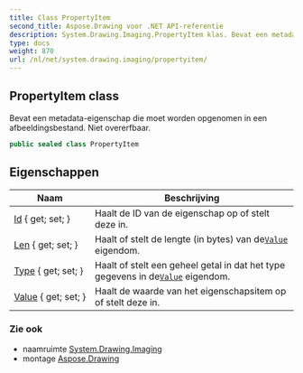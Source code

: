 ```yaml
---
title: Class PropertyItem
second_title: Aspose.Drawing voor .NET API-referentie
description: System.Drawing.Imaging.PropertyItem klas. Bevat een metadataeigenschap die moet worden opgenomen in een afbeeldingsbestand. Niet overerfbaar.
type: docs
weight: 870
url: /nl/net/system.drawing.imaging/propertyitem/
---
```

## PropertyItem class

Bevat een metadata-eigenschap die moet worden opgenomen in een afbeeldingsbestand. Niet overerfbaar.

```csharp
public sealed class PropertyItem
```

## Eigenschappen

| Naam | Beschrijving |
| --- | --- |
| [Id](../../system.drawing.imaging/propertyitem/id/) { get; set; } | Haalt de ID van de eigenschap op of stelt deze in. |
| [Len](../../system.drawing.imaging/propertyitem/len/) { get; set; } | Haalt of stelt de lengte (in bytes) van de[`Value`](./value/) eigendom. |
| [Type](../../system.drawing.imaging/propertyitem/type/) { get; set; } | Haalt of stelt een geheel getal in dat het type gegevens in de[`Value`](./value/) eigendom. |
| [Value](../../system.drawing.imaging/propertyitem/value/) { get; set; } | Haalt de waarde van het eigenschapsitem op of stelt deze in. |

### Zie ook

* naamruimte [System.Drawing.Imaging](../../system.drawing.imaging/)
* montage [Aspose.Drawing](../../)


